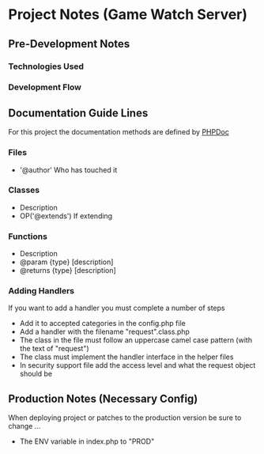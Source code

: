# Project Notes (Game Watch Server)

## Pre-Development Notes

### Technologies Used

### Development Flow

## Documentation Guide Lines

For this project the documentation methods are defined by [PHPDoc](https://www.phpdoc.org/)

### Files

* '@author' Who has touched it

### Classes

* Description
* OP('@extends') If extending

### Functions

* Description
* @param {type} [description]
* @returns {type} [description]

### Adding Handlers

If you want to add a handler you must complete a number of steps

* Add it to accepted categories in the config.php file
* Add a handler with the filename "request".class.php
* The class in the file must follow an uppercase camel case pattern (with the text of "request")
* The class must implement the handler interface in the helper files
* In security support file add the access level and what the request object should be

## Production Notes (Necessary Config)

When deploying project or patches to the production version be sure to change ...

* The ENV variable in index.php to "PROD"
